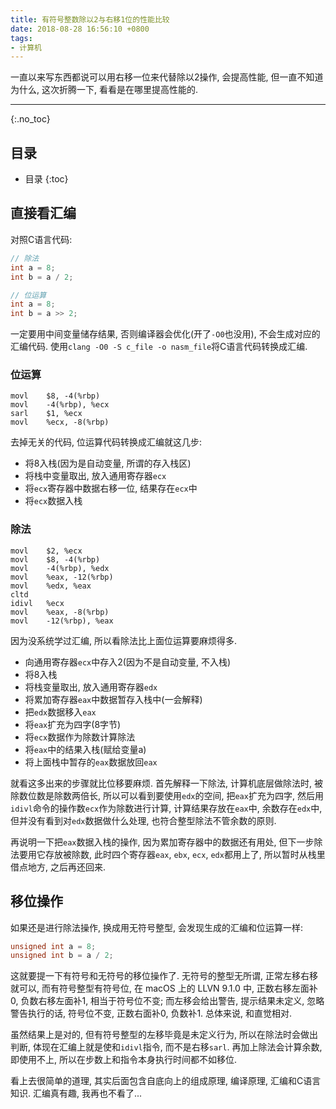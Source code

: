 ```yaml
---
title: 有符号整数除以2与右移1位的性能比较
date: 2018-08-28 16:56:10 +0800
tags: 
- 计算机
---
```


一直以来写东西都说可以用右移一位来代替除以2操作, 会提高性能, 但一直不知道为什么, 这次折腾一下, 看看是在哪里提高性能的.

<!-- more -->

---

{:.no_toc}
## 目录

* 目录
{:toc}

## 直接看汇编

对照C语言代码:

~~~ cpp
// 除法
int a = 8;
int b = a / 2;

// 位运算
int a = 8;
int b = a >> 2;
~~~

一定要用中间变量储存结果, 否则编译器会优化(开了`-O0`也没用), 不会生成对应的汇编代码. 使用`clang -O0 -S c_file -o nasm_file`将C语言代码转换成汇编.

### 位运算

~~~ text
movl    $8, -4(%rbp)
movl    -4(%rbp), %ecx
sarl    $1, %ecx
movl    %ecx, -8(%rbp)
~~~

去掉无关的代码, 位运算代码转换成汇编就这几步:

- 将8入栈(因为是自动变量, 所谓的存入栈区)
- 将栈中变量取出, 放入通用寄存器`ecx`
- 将`ecx`寄存器中数据右移一位, 结果存在`ecx`中
- 将`ecx`数据入栈

### 除法

~~~ text
movl    $2, %ecx
movl    $8, -4(%rbp)
movl    -4(%rbp), %edx
movl    %eax, -12(%rbp)
movl    %edx, %eax
cltd
idivl   %ecx
movl    %eax, -8(%rbp)
movl    -12(%rbp), %eax
~~~

因为没系统学过汇编, 所以看除法比上面位运算要麻烦得多. 

- 向通用寄存器`ecx`中存入2(因为不是自动变量, 不入栈)
- 将8入栈
- 将栈变量取出, 放入通用寄存器`edx`
- 将累加寄存器`eax`中数据暂存入栈中(一会解释)
- 把`edx`数据移入`eax`
- 将`eax`扩充为四字(8字节)
- 将`ecx`数据作为除数计算除法
- 将`eax`中的结果入栈(赋给变量a)
- 将上面栈中暂存的`eax`数据放回`eax`

就看这多出来的步骤就比位移要麻烦. 首先解释一下除法, 计算机底层做除法时, 被除数位数是除数两倍长, 所以可以看到要使用`edx`的空间, 把`eax`扩充为四字, 然后用`idivl`命令的操作数`ecx`作为除数进行计算, 计算结果存放在`eax`中, 余数存在`edx`中, 但并没有看到对`edx`数据做什么处理, 也符合整型除法不管余数的原则.

再说明一下把`eax`数据入栈的操作, 因为累加寄存器中的数据还有用处, 但下一步除法要用它存放被除数, 此时四个寄存器`eax`, `ebx`, `ecx`, `edx`都用上了, 所以暂时从栈里借点地方, 之后再还回来.

## 移位操作

如果还是进行除法操作, 换成用无符号整型, 会发现生成的汇编和位运算一样:

~~~ cpp
unsigned int a = 8;
unsigned int b = a / 2;
~~~

这就要提一下有符号和无符号的移位操作了. 无符号的整型无所谓, 正常左移右移就可以, 而有符号整型有符号位, 在 macOS 上的 LLVN 9.1.0 中, 正数右移左面补0, 负数右移左面补1, 相当于符号位不变; 而左移会给出警告, 提示结果未定义, 忽略警告执行的话, 符号位不变, 正数右面补0, 负数补1. 总体来说, 和直觉相对.

虽然结果上是对的, 但有符号整型的左移毕竟是未定义行为, 所以在除法时会做出判断, 体现在汇编上就是使和`idivl`指令, 而不是右移`sarl`. 再加上除法会计算余数, 即使用不上, 所以在步数上和指令本身执行时间都不如移位.

看上去很简单的道理, 其实后面包含自底向上的组成原理, 编译原理, 汇编和C语言知识. 汇编真有趣, 我再也不看了...